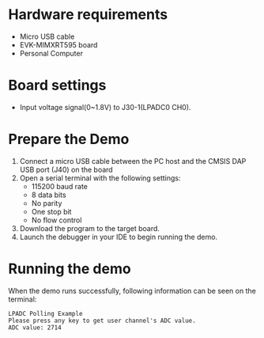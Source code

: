 Hardware requirements
=====================
- Micro USB cable
- EVK-MIMXRT595 board
- Personal Computer

Board settings
============
- Input voltage signal(0~1.8V) to J30-1(LPADC0 CH0).

Prepare the Demo
===============
1.  Connect a micro USB cable between the PC host and the CMSIS DAP USB port (J40) on the board
2.  Open a serial terminal with the following settings:
    - 115200 baud rate
    - 8 data bits
    - No parity
    - One stop bit
    - No flow control
3.  Download the program to the target board.
4.  Launch the debugger in your IDE to begin running the demo.

Running the demo
================
When the demo runs successfully, following information can be seen on the terminal:
~~~~~~~~~~~~~~~~~~~~~~~~~~~~~~~~~~~~~~~~~~~~~~~~~~~
LPADC Polling Example
Please press any key to get user channel's ADC value.
ADC value: 2714
~~~~~~~~~~~~~~~~~~~~~~~~~~~~~~~~~~~~~~~~~~~~~~~~~~~
